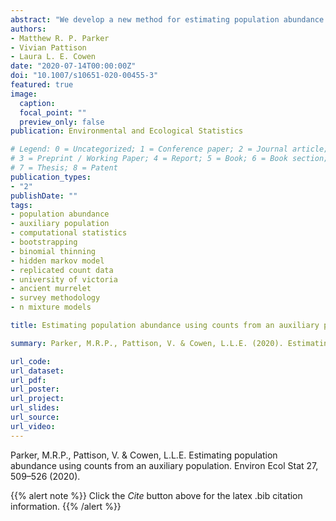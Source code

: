 ```yaml
---
abstract: "We develop a new method for estimating population abundance for notoriously difficult to count populations. This is made possible using an easy to count auxiliary population with a known link to the target population under the framework of a layered hidden Markov model. We apply the new methods to estimate the breeding population of an Ancient Murrelet seabird colony, using Ancient Murrelet chicks as an auxiliary population. We compare our results to those of the established survey methodology from the Canadian Wildlife Service (CWS), which similarly shows a decrease in population over 1995 to 2006. Our methods improve upon the CWS survey methods by allowing density differences across sampling sites, and by allowing estimates to be made between CWS survey years."
authors:
- Matthew R. P. Parker
- Vivian Pattison
- Laura L. E. Cowen
date: "2020-07-14T00:00:00Z"
doi: "10.1007/s10651-020-00455-3"
featured: true
image:
  caption: 
  focal_point: ""
  preview_only: false
publication: Environmental and Ecological Statistics

# Legend: 0 = Uncategorized; 1 = Conference paper; 2 = Journal article;
# 3 = Preprint / Working Paper; 4 = Report; 5 = Book; 6 = Book section;
# 7 = Thesis; 8 = Patent
publication_types:
- "2"
publishDate: ""
tags:
- population abundance
- auxiliary population
- computational statistics
- bootstrapping
- binomial thinning
- hidden markov model
- replicated count data
- university of victoria
- ancient murrelet
- survey methodology
- n mixture models

title: Estimating population abundance using counts from an auxiliary population

summary: Parker, M.R.P., Pattison, V. & Cowen, L.L.E. (2020). Estimating population abundance using counts from an auxiliary population. Environmental Ecological Statistics 27, 509–526.

url_code: 
url_dataset: 
url_pdf:
url_poster: 
url_project: 
url_slides: 
url_source:
url_video: 
---
```


Parker, M.R.P., Pattison, V. & Cowen, L.L.E. Estimating population abundance using counts from an auxiliary population. Environ Ecol Stat 27, 509–526 (2020).

{{% alert note %}}
Click the *Cite* button above for the latex .bib citation information.
{{% /alert %}}
